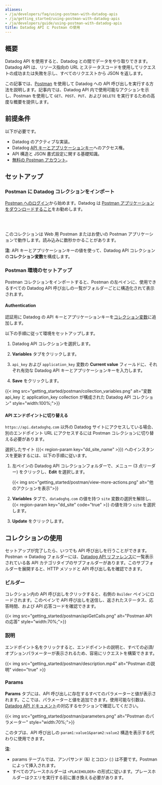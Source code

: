 ```yaml
---
aliases:
- /ja/developers/faq/using-postman-with-datadog-apis
- /ja/getting_started/using-postman-with-datadog-apis
- /ja/developers/guide/using-postman-with-datadog-apis
title: Datadog API と Postman の使用
---
```


## 概要

Datadog API を使用すると、Datadog との間でデータをやり取りできます。Datadog API は、リソース指向の URL とステータスコードを使用してリクエストの成功または失敗を示し、すべてのリクエストから JSON を返します。

この記事では、[Postman][1] を使用して Datadog への API 呼び出しを実行する方法を説明します。記事内では、Datadog API 内で使用可能なアクションを示し、Postman を使用して `GET`、`POST`、`PUT`、および `DELETE` を実行するための高度な概要を提供します。

## 前提条件

以下が必要です。

- Datadog のアクティブな実装。
- Datadog [API キーとアプリケーションキー][2]へのアクセス権。
- API 構造と JSON 書式設定に関する基礎知識。
- [無料の Postman アカウント][3]。

## セットアップ

### Postman に Datadog コレクションをインポート

[Postman へのログイン][4]から始めます。Datadog は [Postman アプリケーションをダウンロードすること][5]をお勧めします。

</br>
<div class="postman-run-button"
data-postman-action="collection/fork"
data-postman-visibility="public"
data-postman-var-1="20651290-809b13c1-4ada-46c1-af65-ab276c434068"
data-postman-collection-url="entityId=20651290-809b13c1-4ada-46c1-af65-ab276c434068&entityType=collection&workspaceId=bf049f54-c695-4e91-b879-0cad1854bafa"></div>
<script type="text/javascript">
  (function (p,o,s,t,m,a,n) {
    !p[s] && (p[s] = function () { (p[t] || (p[t] = [])).push(arguments); });
    !o.getElementById(s+t) && o.getElementsByTagName("head")[0].appendChild((
      (n = o.createElement("script")),
      (n.id = s+t), (n.async = 1), (n.src = m), n
    ));
  }(window, document, "_pm", "PostmanRunObject", "https://run.pstmn.io/button.js"));
</script>

</br>このコレクションは  Web 用 Postman またはお使いの Postman アプリケーションで動作します。読み込みに数秒かかることがあります。

**注**: API キーとアプリケーションキーの値を使って、Datadog API コレクションの**コレクション変数**を構成します。

### Postman 環境のセットアップ

Postman コレクションをインポートすると、Postman の左ペインに、使用できるすべての Datadog API 呼び出しの一覧がフォルダーごとに構造化されて表示されます。

#### Authentication

認証用に Datadog の API キーとアプリケーションキーを[コレクション変数][6]に追加します。

以下の手順に従って環境をセットアップします。

1. Datadog API コレクションを選択します。

2. **Variables** タブをクリックします。

3. `api_key` および `application_key` 変数の **Current value** フィールドに、それぞれ有効な Datadog API キーとアプリケーションキーを入力します。

4. **Save** をクリックします。

{{< img src="getting_started/postman/collection_variables.png" alt="変数 api_key と application_key collection が構成された Datadog API コレクション" style="width:100%;">}}

#### API エンドポイントに切り替える

`https://api.datadoghq.com` 以外の Datadog サイトにアクセスしている場合、別のエンドポイント URL にアクセスするには Postman コレクションに切り替える必要があります。

選択したサイト ({{< region-param key="dd_site_name" >}}) へのインスタンスを更新するには、以下の手順に従います。

1. 左ペインの Datadog API コレクションフォルダーで、メニュー (3 点リーダー) をクリックし、**Edit** を選択します。

    {{< img src="getting_started/postman/view-more-actions.png" alt="他のアクションを表示">}}

2. **Variables** タブで、`datadoghq.com` の値を持つ `site` 変数の選択を解除し、{{< region-param key="dd_site" code="true" >}} の値を持つ `site` を選択します。

3. **Update** をクリックします。

## コレクションの使用

セットアップが完了したら、いつでも API 呼び出しを行うことができます。Postman -> Datadog フォルダーには、[Datadog API リファレンス][7]に一覧表示されている各 API カテゴリタイプのサブフォルダーがあります。このサブフォルダーを展開すると、HTTP メソッドと API 呼び出し名を確認できます。

### ビルダー

コレクション内の API 呼び出しをクリックすると、右側の `Builder` ペインにロードされます。このペインで API 呼び出しを送信し、返されたステータス、応答時間、および API 応答コードを確認できます。

{{< img src="getting_started/postman/apiGetCalls.png" alt="Postman API の応答" style="width:70%;">}}

### 説明

エンドポイント名をクリックすると、エンドポイントの説明と、すべての必須/オプションパラメーターが表示されるため、容易にリクエストを構築できます。

{{< img src="getting_started/postman/description.mp4" alt="Postman の説明" video="true" >}}

### Params

**Params** タブには、API 呼び出しに存在するすべてのパラメーターと値が表示されます。ここでは、パラメーターと値を追加できます。使用可能な引数は、[Datadog API ドキュメント][8]の対応するセクションで確認してください。

{{< img src="getting_started/postman/parameters.png" alt="Postman のパラメーター" style="width:70%;">}}

このタブは、API 呼び出しの `param1:value1&param2:value2` 構造を表示する代わりに使用できます。

**注**:

- params テーブルでは、アンパサンド (&) とコロン (:) は不要です。Postman によって挿入されます。
- すべてのプレースホルダーは `<PLACEHOLDER>` の形式に従います。プレースホルダーはクエリを実行する前に置き換える必要があります。

[1]: https://www.postman.com/
[2]: https://app.datadoghq.com/organization-settings/api-keys
[3]: https://identity.getpostman.com/signup
[4]: https://identity.getpostman.com/login
[5]: https://www.postman.com/downloads/
[6]: https://learning.postman.com/docs/sending-requests/variables/variables/#defining-collection-variables
[7]: /ja/api/latest/#api-reference
[8]: /ja/api/

